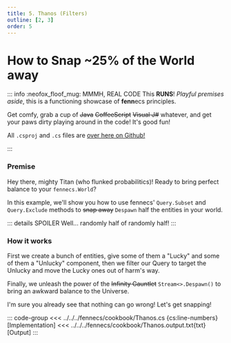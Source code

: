 ```yaml
---
title: 5. Thanos (Filters)
outline: [2, 3]
order: 5
---
```


# How to Snap ~25% of the World away

::: info :neofox_floof_mug: MMMH, REAL CODE
This **RUNS**! *Playful premises aside*, this is a functioning showcase of **fenn**ecs principles.

Get comfy, grab a cup of ~~Java~~ ~~CoffeeScript~~ ~~Visual J#~~ whatever, and get your paws dirty playing around in the code! It's good fun!

All `.csproj` and `.cs` files are [over here on Github!](https://github.com/outfox/fennecs/blob/main/cookbook) 

:::

### Premise
Hey there, mighty Titan (who flunked probabilitics)! Ready to bring perfect balance to your `fennecs.World`?

In this example, we'll show you how to use fennecs' `Query.Subset` and `Query.Exclude` methods to ~~snap away~~ `Despawn` half the entities in your world. 

::: details SPOILER
Well... randomly half of randomly half!
:::
 
### How it works
First we create a bunch of entities, give some of them a "Lucky" and some of them a "Unlucky" component, then we filter our Query to target the Unlucky and move the Lucky ones out of harm's way.

Finally, we unleash the power of the ~~Infinity Gauntlet~~ `Stream<>.Despawn()` to bring an awkward balance to the Universe. 

I'm sure you already see that nothing can go wrong! Let's get snapping!


::: code-group
<<< ../../../fennecs/cookbook/Thanos.cs {cs:line-numbers} [Implementation]
<<< ../../../fennecs/cookbook/Thanos.output.txt{txt} [Output]
:::
